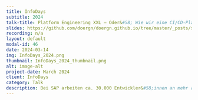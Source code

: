 ```yaml
---
title: InfoDays
subtitle: 2024
talk-title: Platform Engineering XXL – Oder&#58; Wie wir eine CI/CD-Plattform f&#252;r &#62;30.000 Entwickler&#58;innen bauen und betreiben
slides: https://github.com/doergn/doergn.github.io/tree/master/_posts/slides/PlatformEngineeringXXL_ID.pdf
recording: n/a
layout: default
modal-id: 46
date: 2024-03-14
img: InfoDays_2024.png
thumbnail: InfoDays_2024_thumbnail.png
alt: image-alt
project-date: March 2024
client: InfoDays
category: Talk
description: Bei SAP arbeiten ca. 30.000 Entwickler&#58;innen an mehr als 1.000 Produkten auf diversen Technologiestacks. Wie verbessert man in solch einer Umgebung die Developer Experience? Nach Nutzerbefragungen und Austausch mit anderen Firmen, wurde 2021 eine interne CI/CD-Plattform ins Leben gerufen, mit dem Ziel die kognitive Last der Entwicklungsteams zu reduzieren. In diesem Vortrag geht Dirk auf die grundlegenden Prinzipien des Platform Engineering ein, und zeigt am Beispiel der SAP internen Entwicklerplatform, wie diese Prinzipien bei SAP angewendet werden. So wird z.B. durch einen &#34;Paved Road&#34;- bzw. &#34;Golden Path&#34;-Ansatz die Developer Experience verbessert und Tools und Services konsolidiert.
---
```

